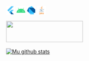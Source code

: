<code><img height="24" src="https://raw.githubusercontent.com/github/explore/80688e429a7d4ef2fca1e82350fe8e3517d3494d/topics/flutter/flutter.png"></code>
<code><img height="24" src="https://raw.githubusercontent.com/github/explore/80688e429a7d4ef2fca1e82350fe8e3517d3494d/topics/android/android.png"></code>
<code><img height="24" src="https://raw.githubusercontent.com/github/explore/80688e429a7d4ef2fca1e82350fe8e3517d3494d/topics/dart/dart.png"></code>
<code><img height="24" src="https://raw.githubusercontent.com/github/explore/80688e429a7d4ef2fca1e82350fe8e3517d3494d/topics/java/java.png"></code>

<a href="https://stackoverflow.com/users/2087433/mauricio-togneri"><img src="https://stackoverflow.com/users/flair/2087433.png?theme=dark" width="208" height="58"></a>

[![Mu github stats](https://github-readme-stats.vercel.app/api?username=mauriciotogneri&count_private=true&theme=github_dark&show_icons=true)](https://github.com/mauriciotogneri)
